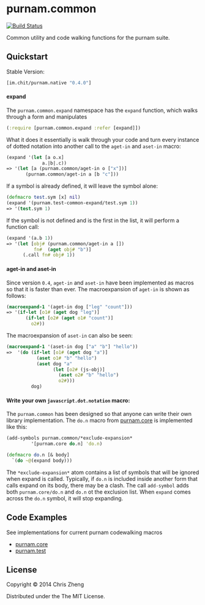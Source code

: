 # purnam.common

[![Build Status](https://travis-ci.org/purnam/purnam.common.png?branch=master)](https://travis-ci.org/purnam/purnam.common)

Common utility and code walking functions for the purnam suite.

## Quickstart

Stable Version: 

```clojure
[im.chit/purnam.native "0.4.0"]
```

#### expand

The `purnam.common.expand` namespace has the `expand` function, which walks through a form and manipulates 

```clojure
(:require [purnam.common.expand :refer [expand]])
```

What it does it essentially is walk through your code and turn every instance of dotted notation into another call to the `aget-in` and `aset-in` macro:

```clojure
(expand '(let [a o.x]
             a.|b|.c))
=> '(let [a (purnam.common/aget-in o ["x"])] 
       (purnam.common/aget-in a [b "c"]))
```

If a symbol is already defined, it will leave the symbol alone:

```clojure
(defmacro test.sym [x] nil)
(expand '(purnam.test-common-expand/test.sym 1))
=> '(test.sym 1)
```

If the symbol is not defined and is the first in the list, it will perform a function call:

```clojure
(expand '(a.b 1))
=> '(let [obj# (purnam.common/aget-in a [])
          fn#  (aget obj# "b")]
      (.call fn# obj# 1))
```

#### aget-in and aset-in

Since version `0.4`, `aget-in` and `aset-in` have been implemented as macros so that it is faster than ever. The macroexpansion of `aget-in` is shown as follows:
 
```clojure
(macroexpand-1 '(aget-in dog ["leg" "count"]))
=> '(if-let [o1# (aget dog "leg")]
       (if-let [o2# (aget o1# "count")]
         o2#))
```

The macroexpansion of `aset-in` can also be seen:

```clojure
(macroexpand-1 '(aset-in dog ["a" "b"] "hello"))
=>  '(do (if-let [o1# (aget dog "a")]
           (aset o1# "b" "hello")
           (aset dog "a"
                 (let [o2# (js-obj)]
                   (aset o2# "b" "hello")
                   o2#)))
         dog)
```


#### Write your own `javascript.dot.notation` macro:

The `purnam.common` has been designed so that anyone can write their own library implementation. The `do.n` macro from [purnam.core](https://github.com/purnam/purnam.core) is implemented like this:

```clojure
(add-symbols purnam.common/*exclude-expansion*
         '[purnam.core do.n] 'do.n)

(defmacro do.n [& body]
  `(do ~@(expand body)))    
```

The `*exclude-expansion*` atom contains a list of symbols that will be ignored when expand is called. Typically, if `do.n` is included inside another form that calls expand on its body, there may be a clash. The call `add-symbol` adds both `purnam.core/do.n` and `do.n` ot the exclusion list. When `expand` comes across the `do.n` symbol, it will stop expanding.


## Code Examples

See implementations for current purnam codewalking macros
  - [purnam.core](https://github.com/purnam/purnam.common/blob/master/external/src/purnam/core.clj)
  - [purnam.test](https://github.com/purnam/purnam.common/blob/master/external/src/purnam/test.clj)


## License

Copyright © 2014 Chris Zheng

Distributed under the The MIT License.
